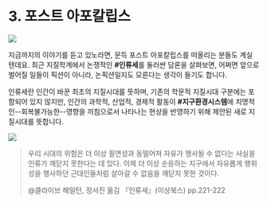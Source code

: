 # 3. 포스트 아포칼립스



![](https://s3.amazonaws.com/prod-media.gameinformer.com/styles/full/s3/2018/12/06/0f933433/metro_2033_wasteland_image.jpg)

지금까지의 이야기를 듣고 있노라면, 문득 포스트 아포칼립스를 떠올리는 분들도 계실 텐데요. 최근 지질학계에서 논쟁적인 **\#인류세**를 둘러싼 담론을 살펴보면, 어쩌면 앞으로 벌어질 일들이 픽션이 아니라, 논픽션일지도 모른다는 생각이 들기도 합니다.

인류세란 인간이 바꾼 최초의 지질시대를 뜻하며, 기존의 학문적 지질시대 구분에는 포함되어 있지 않지만, 인간의 과학적, 산업적, 경제적 활동이 **\#지구환경시스템**에 치명적인--회복불가능한--영향을 끼침으로서 나타나는 현상을 반영하기 위해 제안된 새로 지질시대를 뜻합니다.

![](https://static01.nyt.com/images/2019/09/23/arts/anthropocene2/anthropocene2-superJumbo.jpg?quality=90&auto=webp)

> 우리 시대의 위험은 더 이상 필연성과 동떨어져 자유가 행사될 수 없다는 사실을 인류가 깨닫지 못한다는 데 있다. 이제 더 이상 순응하는 지구에서 자유롭게 행위성을 행사하던 근대인들처럼 살아갈 수 없음을 깨닫지 못한 것이다.
>
> @클라이브 해밀턴, 정서진 옮김 『인류세』\(이상북스\) pp.221-222

